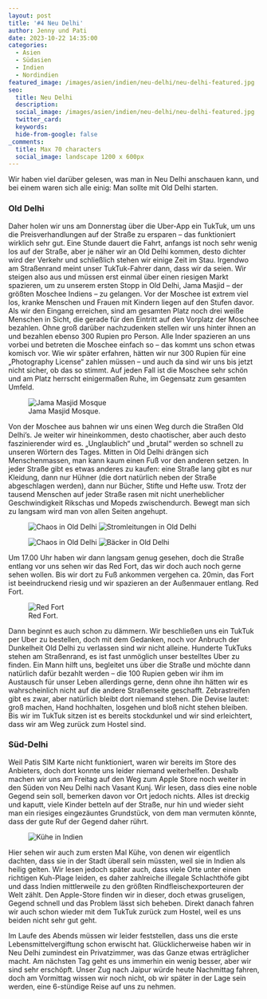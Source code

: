 ```yaml
---
layout: post
title: '#4 Neu Delhi'
author: Jenny und Pati
date: 2023-10-22 14:35:00
categories:
  - Asien
  - Südasien
  - Indien
  - Nordindien
featured_image: /images/asien/indien/neu-delhi/neu-delhi-featured.jpg
seo:
  title: Neu Delhi
  description:
  social_image: /images/asien/indien/neu-delhi/neu-delhi-featured.jpg
  twitter_card:
  keywords:
  hide-from-google: false
_comments:
  title: Max 70 characters
  social_image: landscape 1200 x 600px
---
```

Wir haben viel darüber gelesen, was man in Neu Delhi anschauen kann, und bei einem waren sich alle einig: Man sollte mit Old Delhi starten.

### Old Delhi

Daher holen wir uns am Donnerstag über die Uber-App ein TukTuk, um uns die Preisverhandlungen auf der Straße zu ersparen – das funktioniert wirklich sehr gut. Eine Stunde dauert die Fahrt, anfangs ist noch sehr wenig los auf der Straße, aber je näher wir an Old Delhi kommen, desto dichter wird der Verkehr und schließlich stehen wir einige Zeit im Stau. Irgendwo am Straßenrand meint unser TukTuk-Fahrer dann, dass wir da seien. Wir steigen also aus und müssen erst einmal über einen riesigen Markt spazieren, um zu unserem ersten Stopp in Old Delhi, Jama Masjid – der größten Moschee Indiens – zu gelangen. Vor der Moschee ist extrem viel los, kranke Menschen und Frauen mit Kindern liegen auf den Stufen davor. Als wir den Eingang erreichen, sind am gesamten Platz noch drei weiße Menschen in Sicht, die gerade für den Eintritt auf den Vorplatz der Moschee bezahlen. Ohne groß darüber nachzudenken stellen wir uns hinter ihnen an und bezahlen ebenso 300 Rupien pro Person. Alle Inder spazieren an uns vorbei und betreten die Moschee einfach so – das kommt uns schon etwas komisch vor. Wie wir später erfahren, hätten wir nur 300 Rupien für eine „Photography License“ zahlen müssen – und auch da sind wir uns bis jetzt nicht sicher, ob das so stimmt. Auf jeden Fall ist die Moschee sehr schön und am Platz herrscht einigermaßen Ruhe, im Gegensatz zum gesamten Umfeld.

<figure class="img1">
 	<img src="/images/asien/indien/neu-delhi/neu-delhi-7.jpg" alt="Jama Masjid Mosque">
  <figcaption> Jama Masjid Mosque.</figcaption>
</figure>

Von der Moschee aus bahnen wir uns einen Weg durch die Straßen Old Delhi’s. Je weiter wir hineinkommen, desto chaotischer, aber auch desto faszinierender wird es. „Unglaublich“ und „brutal“ werden so schnell zu unseren Wörtern des Tages. Mitten in Old Delhi drängen sich Menschenmassen, man kann kaum einen Fuß vor den anderen setzen. In jeder Straße gibt es etwas anderes zu kaufen: eine Straße lang gibt es nur Kleidung, dann nur Hühner (die dort natürlich neben der Straße abgeschlagen werden), dann nur Bücher, Stifte und Hefte usw. Trotz der tausend Menschen auf jeder Straße rasen mit nicht unerheblicher Geschwindigkeit Rikschas und Mopeds zwischendurch. Bewegt man sich zu langsam wird man von allen Seiten angehupt. 

<figure class="img2">
 	<img src="/images/asien/indien/neu-delhi/neu-delhi-3.jpg" alt="Chaos in Old Delhi">
  <img src="/images/asien/indien/neu-delhi/neu-delhi-2.jpg" alt="Stromleitungen in Old Delhi">
</figure>
<figure class="img2">
 	<img src="/images/asien/indien/neu-delhi/neu-delhi-1.jpg" alt="Chaos in Old Delhi">
  <img src="/images/asien/indien/neu-delhi/neu-delhi-6.jpg" alt="Bäcker in Old Delhi">
</figure>

Um 17.00 Uhr haben wir dann langsam genug gesehen, doch die Straße entlang vor uns sehen wir das Red Fort, das wir doch auch noch gerne sehen wollen. Bis wir dort zu Fuß ankommen vergehen ca. 20min, das Fort ist beeindruckend riesig und wir spazieren an der Außenmauer entlang.
Red Fort.

<figure class="img1">
 	<img src="/images/asien/indien/neu-delhi/neu-delhi-4.jpg" alt="Red Fort">
  <figcaption> Red Fort.</figcaption>
</figure>

Dann beginnt es auch schon zu dämmern. Wir beschließen uns ein TukTuk per Uber zu bestellen, doch mit dem Gedanken, noch vor Anbruch der Dunkelheit Old Delhi zu verlassen sind wir nicht alleine. Hunderte TukTuks stehen am Straßenrand, es ist fast unmöglich unser bestelltes Uber zu finden. Ein Mann hilft uns, begleitet uns über die Straße und möchte dann natürlich dafür bezahlt werden – die 100 Rupien geben wir ihm im Austausch für unser Leben allerdings gerne, denn ohne ihn hätten wir es wahrscheinlich nicht auf die andere Straßenseite geschafft. Zebrastreifen gibt es zwar, aber natürlich bleibt dort niemand stehen. Die Devise lautet: groß machen, Hand hochhalten, losgehen und bloß nicht stehen bleiben. Bis wir im TukTuk sitzen ist es bereits stockdunkel und wir sind erleichtert, dass wir am Weg zurück zum Hostel sind.

### Süd-Delhi

Weil Patis SIM Karte nicht funktioniert, waren wir bereits im Store des Anbieters, doch dort konnte uns leider niemand weiterhelfen. Deshalb machen wir uns am Freitag auf den Weg zum Apple Store noch weiter in den Süden von Neu Delhi nach Vasant Kunj. Wir lesen, dass dies eine noble Gegend sein soll, bemerken davon vor Ort jedoch nichts. Alles ist dreckig und kaputt, viele Kinder betteln auf der Straße, nur hin und wieder sieht man ein riesiges eingezäuntes Grundstück, von dem man vermuten könnte, dass der gute Ruf der Gegend daher rührt.

<figure class="img1">
 	<img src="/images/asien/indien/neu-delhi/neu-delhi-5.jpg" alt="Kühe in Indien">
</figure>

Hier sehen wir auch zum ersten Mal Kühe, von denen wir eigentlich dachten, dass sie in der Stadt überall sein müssten, weil sie in Indien als heilig gelten. Wir lesen jedoch später auch, dass viele Orte unter einen richtigen Kuh-Plage leiden, es daher zahlreiche illegale Schlachthöfe gibt und dass Indien mittlerweile zu den größten Rindfleischexporteuren der Welt zählt. Den Apple-Store finden wir in dieser, doch etwas gruseligen, Gegend schnell und das Problem lässt sich beheben. Direkt danach fahren wir auch schon wieder mit dem TukTuk zurück zum Hostel, weil es uns beiden nicht sehr gut geht.

Im Laufe des Abends müssen wir leider feststellen, dass uns die erste Lebensmittelvergiftung schon erwischt hat. Glücklicherweise haben wir in Neu Delhi zumindest ein Privatzimmer, was das Ganze etwas erträglicher macht. Am nächsten Tag geht es uns immerhin ein wenig besser, aber wir sind sehr erschöpft. Unser Zug nach Jaipur würde heute Nachmittag fahren, doch am Vormittag wissen wir noch nicht, ob wir später in der Lage sein werden, eine 6-stündige Reise auf uns zu nehmen. 